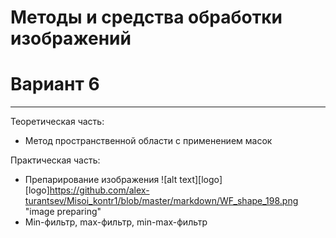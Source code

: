# Методы и средства обработки изображений
# Вариант 6
---
Теоретическая часть:
- Метод пространственной области с применением масок

Практическая часть:
- Препарирование изображения
![alt text][logo]
[logo]https://github.com/alex-turantsev/Misoi_kontr1/blob/master/markdown/WF_shape_198.png "image preparing"
- Min-фильтр, max-фильтр, min-max-фильтр
